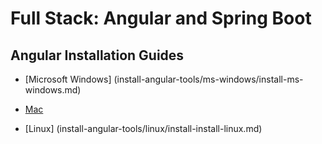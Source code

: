 # Full Stack: Angular and Spring Boot

## Angular Installation Guides

* [Microsoft Windows] (install-angular-tools/ms-windows/install-ms-windows.md)

* [Mac](install-angular-tools/mac/install-mac.md)

* [Linux] (install-angular-tools/linux/install-install-linux.md)

